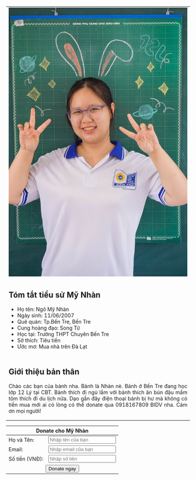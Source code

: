 <!DOCTYPE html>
<html lang="en">
<head>
    <meta charset="UTF-8">
    <meta name="viewport" content="width=device-width, initial-scale=1.0">
</head>
<body>
    <table>
        <tr>
            <td colspan="2">
                <img src="17fc8f901ec1a49ffdd0.jpg" alt="Image of Mỹ Nhàn">
            </td>
        </tr>
        <tr>
            <td colspan="2">
                <h2>Tóm tắt tiểu sử Mỹ Nhàn</h2>
                <ul>
                    <li>Họ tên: Ngô Mỹ Nhàn</li>
                    <li>Ngày sinh: 11/06/2007</li>
                    <li>Quê quán: Tp.Bến Tre, Bến Tre</li>
                    <li>Cung hoàng đạo: Song Tử</li>
                    <li>Học tại: Trường THPT Chuyên Bến Tre</li>
                    <li>Sở thích: Tiêu tiền</li>
                    <li>Ước mơ: Mua nhà trên Đà Lạt</li>
                </ul>
            </td>
        </tr>
        <tr>
            <td colspan="2">
                <h2>Giới thiệu bản thân</h2>
                <p align="justify">
                    Chào các bạn của bảnh nha. Bảnh là Nhàn nè. Bảnh ở Bến Tre đang học lớp 12 Lý tại CBT.
                    Bảnh thích đi ngủ lắm với bảnh thích ăn bún đậu mắm tôm thích đi du lịch nữa. Dạo gần đây
                    điện thoại bảnh bị hư mà không có tiền mua mới ai có lòng có thể donate qua 0918167809 BIDV nha. 
                    Cảm ơn mọi người!
                </p>
            </td>
        </tr>
    </table>

<table class="donate-table">
        <thead>
            <tr>
                <th colspan="2">Donate cho Mỹ Nhàn</th>
            </tr>
        </thead>
        <tbody>
            <tr>
                <td>Họ và Tên:</td>
                <td><input type="text" name="name" placeholder="Nhập tên của bạn" required></td>
            </tr>
            <tr>
                <td>Email:</td>
                <td><input type="email" name="email" placeholder="Nhập email của bạn" required></td>
            </tr>
            <tr>
                <td>Số tiền (VNĐ):</td>
                <td><input type="number" name="amount" placeholder="Nhập số tiền" min="1000" required></td>
            </tr>
            <tr>
                <td colspan="2" style="text-align: center;">
                    <button type="submit">Donate ngay</button>
                </td>
            </tr>
        </tbody>
    </table>
</body>
</html>
